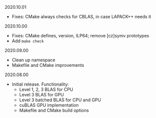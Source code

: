 2020.10.01
  - Fixes: CMake always checks for CBLAS, in case LAPACK++ needs it

2020.10.00
  - Fixes: CMake defines, version, ILP64; remove [cz]symv prototypes
  - Add `make check`

2020.09.00
  - Clean up namespace
  - Makefile and CMake improvements

2020.08.00
  - Initial release. Functionality:
    - Level 1, 2, 3 BLAS for CPU
    - Level 3 BLAS for GPU
    - Level 3 batched BLAS for CPU and GPU
    - cuBLAS GPU implementation
    - Makefile and CMake build options
